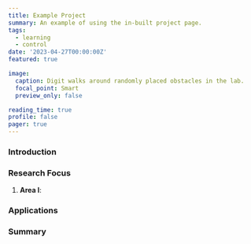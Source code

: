 ```yaml
---
title: Example Project
summary: An example of using the in-built project page.
tags:
  - learning
  - control
date: '2023-04-27T00:00:00Z'
featured: true

image:
  caption: Digit walks around randomly placed obstacles in the lab.
  focal_point: Smart
  preview_only: false

reading_time: true
profile: false
pager: true
---
```



### Introduction

### Research Focus

1. **Area I**:


### Applications

### Summary